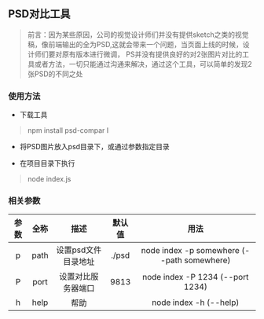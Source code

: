 ## PSD对比工具

> 前言：因为某些原因，公司的视觉设计师们并没有提供sketch之类的视觉稿，像前端输出的全为PSD,这就会带来一个问题，当页面上线的时候，设计师们要对原有版本进行微调，
PS并没有提供良好的对2张图片对比的工具或者方法，一切只能通过沟通来解决，通过这个工具，可以简单的发现2张PSD的不同之处


### 使用方法

- 下载工具
> npm install psd-compar
> I

- 将PSD图片放入psd目录下，或通过参数指定目录
 
 - 在项目目录下执行 
 > node index.js
 
### 相关参数

|   参数  |   全称  |       描述          |  默认值  |               用法                         |
|:------:|:-------:|:------------------:|:-------:|:------------------------------------------:|
|   p    |  path   |  设置psd文件目录地址 |  ./psd   | node index -p somewhere (--path somewhere) |
|   P    |  port   |  设置对比服务器端口  |   9813   | node index -P 1234 (--port 1234)           |
|   h    |  help   |        帮助        |          | node index -h  (--help)                    |